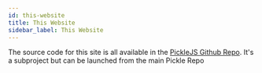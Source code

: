 ```yaml
---
id: this-website
title: This Website
sidebar_label: This Website
---
```


The source code for this site is all available in the [PickleJS Github Repo](https://github.com/hoverinc/picklejs/website). It's a subproject but can be launched from the main Pickle Repo